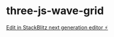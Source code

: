 # three-js-wave-grid

[Edit in StackBlitz next generation editor ⚡️](https://stackblitz.com/~/github.com/EntropyReversed/three-js-wave-grid)
